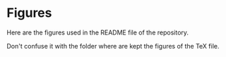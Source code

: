 # Figures

Here are the figures used in the README file of the repository.

Don't confuse it with the folder where are kept the figures of the TeX file.
